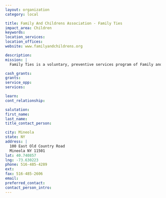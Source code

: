 ```yaml
---
layout: organization
category: local

title: Family And Childrens Association - Family Ties
impact_area: Children
keywords: 
location_services: 
location_offices: 
website: www.familyandchildrens.org

description: 
mission: |
  Family Ties is a voluntary, preventive services program of Family and Children's Association. Our primary goal is to help families during periods of crisis to pull together so they can eliminate the risk of placing their children in foster care.

cash_grants: 
grants: 
service_opp: 
services: 

learn: 
cont_relationship: 

salutation: 
first_name: 
last_name: 
title_contact_person: 

city: Mineola
state: NY
address: |
  100 East Old Country Road  
  Mineola NY 11501
lat: 40.740857
lng: -73.630223
phone: 516-485-4289
ext: 
fax: 516-485-2606
email: 
preferred_contact: 
contact_person_intro: 
---
```

